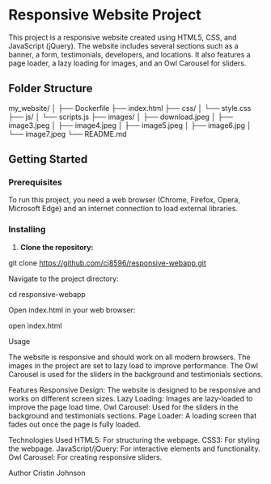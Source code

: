 # Responsive Website Project

This project is a responsive website created using HTML5, CSS, and JavaScript (jQuery). The website includes several sections such as a banner, a form, testimonials, developers, and locations. It also features a page loader, a lazy loading for images, and an Owl Carousel for sliders.

## Folder Structure

my_website/
│
├── Dockerfile
├── index.html
├── css/
│ └── style.css
├── js/
│ └── scripts.js
├── images/
│ ├── download.jpeg
│ ├── image3.jpeg
│ ├── image4.jpeg
│ ├── image5.jpeg
│ ├── image6.jpg
│ └── image7.jpeg
└── README.md

## Getting Started

### Prerequisites

To run this project, you need a web browser (Chrome, Firefox, Opera, Microsoft Edge) and an internet connection to load external libraries.

### Installing

1. **Clone the repository:**

  git clone https://github.com/cj8596/responsive-webapp.git

Navigate to the project directory:

cd responsive-webapp

Open index.html in your web browser:

open index.html

Usage

The website is responsive and should work on all modern browsers.
The images in the project are set to lazy load to improve performance.
The Owl Carousel is used for the sliders in the background and testimonials sections.

Features
Responsive Design: The website is designed to be responsive and works on different screen sizes.
Lazy Loading: Images are lazy-loaded to improve the page load time.
Owl Carousel: Used for the sliders in the background and testimonials sections.
Page Loader: A loading screen that fades out once the page is fully loaded.

Technologies Used
HTML5: For structuring the webpage.
CSS3: For styling the webpage.
JavaScript/jQuery: For interactive elements and functionality.
Owl Carousel: For creating responsive sliders.

Author
Cristin Johnson
